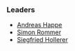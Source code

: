 ### Leaders
* [Andreas Happe](mailto:andreas.happe@owasp.org)
* [Simon Rommer](mailto:simon.rommer@owasp.org)
* [Siegfried Hollerer](mailto:siegfried.hollerer@owasp.org)
